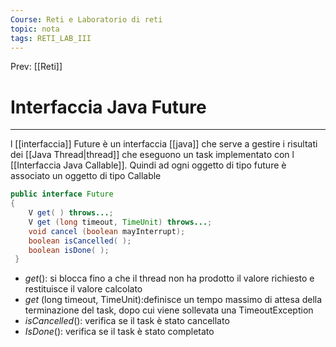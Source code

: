 ```yaml
---
Course: Reti e Laboratorio di reti
topic: nota
tags: RETI_LAB_III
---
```


Prev: [[Reti]]

# Interfaccia Java Future
---
l [[interfaccia]] Future è un interfaccia [[java]] che serve a gestire i risultati dei [[Java Thread|thread]] che eseguono un task implementato con l [[Interfaccia Java Callable]]. Quindi ad ogni oggetto di tipo future è associato un oggetto di tipo Callable

```java
public interface Future 
{
	V get( ) throws...;
	V get (long timeout, TimeUnit) throws...; 
	void cancel (boolean mayInterrupt); 
	boolean isCancelled( );
	boolean isDone( );
 }
```
- _get_(): si blocca fino a che il thread non ha prodotto il valore richiesto e restituisce il valore calcolato 
- _get_ (long timeout, TimeUnit):definisce un tempo massimo di attesa della terminazione del task, dopo cui viene sollevata una TimeoutException 
- _isCancelled_(): verifica se il task è stato cancellato
- _IsDone_(): verifica se il task è stato completato